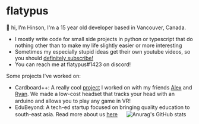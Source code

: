 # flatypus

👋 hi, I’m Hinson, I'm a 15 year old developer based in Vancouver, Canada. 
* I mostly write code for small side projects in python or typescript that do nothing other than to make my life slightly easier or more interesting
* Sometimes my especially stupid ideas get their own youtube videos, so you should [definitely subscribe!](https://youtube.com/flatypus)
* You can reach me at flatypus#1423 on discord!

Some projects I've worked on:
* Cardboard++: A really cool [project](https://github.com/nuggetbucket54/moneymoneyvr) I worked on with my friends [Alex](https://github.com/alexng353) and [Ryan](https://github.com/nuggetbucket54). We made a low-cost headset that tracks your head with an arduino and allows you to play any game in VR! [<img src='https://www.youtube.com/s/desktop/7449ebf7/img/favicon_32x32.png' width='16px'/>](https://www.youtube.com/watch?v=KP3yoWUXz70)
* EduBeyond: A tech-ed startup focused on bringing quality education to south-east asia. Read more about us [here](https://edubeyond.dev) [<img src='https://www.edubeyond.dev/index/logo.png' width='16px'/>](https://edubeyond.dev)
![Anurag's GitHub stats](https://github-readme-stats.vercel.app/api?username=flatypus&show_icons=true&theme=radical)

